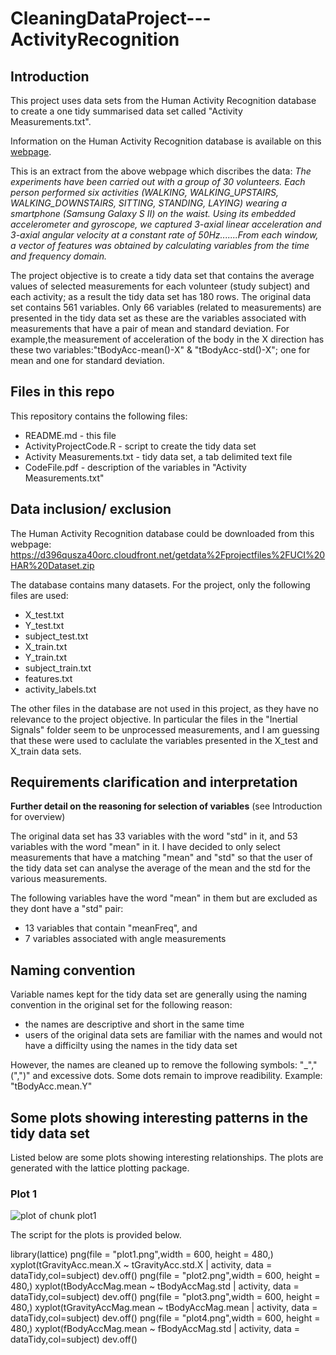 CleaningDataProject---ActivityRecognition
=========================================

## Introduction 

This project uses data sets from the Human Activity Recognition database to create a one tidy summarised data set called "Activity Measurements.txt". 

Information on the Human Activity Recognition database is available on this <a href= "http://archive.ics.uci.edu/ml/datasets/Human+Activity+Recognition+Using+Smartphones"> webpage</a>.
 

This is an extract from the above webpage which discribes the data: *The experiments have been carried out with a group of 30 volunteers. Each person performed six activities (WALKING, WALKING_UPSTAIRS, WALKING_DOWNSTAIRS, SITTING, STANDING, LAYING) wearing a smartphone (Samsung Galaxy S II) on the waist. Using its embedded accelerometer and gyroscope, we captured 3-axial linear acceleration and 3-axial angular velocity at a constant rate of 50Hz.......From each window, a vector of features was obtained by calculating variables from the time and frequency domain.* 

The project objective is to create a tidy data set that contains the average values of selected measurements for each volunteer (study subject) and each activity; as a result the tidy data set has 180 rows. The original data set contains 561 variables. Only 66 variables (related to measurements) are presented in the tidy data set as these are the variables associated with measurements that have a pair of mean and standard deviation. For example,the measurement of acceleration of the body in the X direction has these two variables:"tBodyAcc-mean()-X" & "tBodyAcc-std()-X"; one for mean and one for standard deviation. 


## Files in this repo

This repository contains the following files:
* README.md - this file 
* ActivityProjectCode.R - script to create the tidy data set
* Activity Measurements.txt - tidy data set, a tab delimited text file
* CodeFile.pdf - description of the variables in "Activity Measurements.txt"


## Data inclusion/ exclusion 

The Human Activity Recognition database could be downloaded from this webpage: 
https://d396qusza40orc.cloudfront.net/getdata%2Fprojectfiles%2FUCI%20HAR%20Dataset.zip 

The database contains many datasets. For the project, only the following files are used:   

* X_test.txt 
* Y_test.txt
* subject_test.txt 
* X_train.txt
* Y_train.txt
* subject_train.txt
* features.txt
* activity_labels.txt

The other files in the database are not used in this project, as they have no relevance to the project objective. In particular the files in the "Inertial Signals" folder seem to be unprocessed measurements, and I am guessing that these were used to caclulate the variables presented in the X_test and X_train data sets. 


## Requirements clarification and interpretation

**Further detail on the reasoning for selection of variables**
(see Introduction for overview)

The original data set has 33 variables with the word "std" in it, and 53 variables with the word "mean" in it. I have decided to only select measurements that have a matching "mean" and "std" so that the user of the tidy data set can analyse 
the average of the mean and the std for the various measurements. 

The following variables have the word "mean" in them but are excluded as they dont have a "std" pair: 

* 13 variables that contain "meanFreq", and 
* 7 variables associated with angle measurements


## Naming convention 

Variable names kept for the tidy data set are generally using the naming convention in the original set for the following reason: 
* the names are descriptive and short in the same time
* users of the original data sets are familiar with the names and would not have a difficilty using the names in the tidy data set

However, the names are cleaned up to remove the following symbols: "_","(",")" and excessive dots. Some dots remain to improve readibility. Example: "tBodyAcc.mean.Y"


## Some plots showing interesting patterns in the tidy data set

Listed below are some plots showing interesting relationships. The plots are generated with the lattice plotting package. 

### Plot 1

![plot of chunk plot1](figure/plot1.png) 



The script for the plots is provided below. 

library(lattice)
png(file = "plot1.png",width = 600, height = 480,)
xyplot(tGravityAcc.mean.X ~ tGravityAcc.std.X | activity, data = dataTidy,col=subject)
dev.off()
png(file = "plot2.png",width = 600, height = 480,)
xyplot(tBodyAccMag.mean ~ tBodyAccMag.std | activity, data = dataTidy,col=subject)
dev.off()
png(file = "plot3.png",width = 600, height = 480,)
xyplot(tGravityAccMag.mean ~ tBodyAccMag.mean | activity, data = dataTidy,col=subject)
dev.off()
png(file = "plot4.png",width = 600, height = 480,)
xyplot(fBodyAccMag.mean ~ fBodyAccMag.std | activity, data = dataTidy,col=subject)
dev.off()

